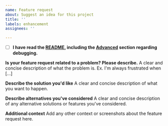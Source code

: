 ```yaml
---
name: Feature request
about: Suggest an idea for this project
title: ''
labels: enhancement
assignees: ''

---
```

- [ ] **I have read the [README](https://github.com/iMicknl/ha-tahoma/blob/master/README.md), including the [Advanced](https://github.com/iMicknl/ha-tahoma/blob/master/README.md#advanced) section regarding debugging.**

**Is your feature request related to a problem? Please describe.**
A clear and concise description of what the problem is. Ex. I'm always frustrated when [...]

**Describe the solution you'd like**
A clear and concise description of what you want to happen.

**Describe alternatives you've considered**
A clear and concise description of any alternative solutions or features you've considered.

**Additional context**
Add any other context or screenshots about the feature request here.
